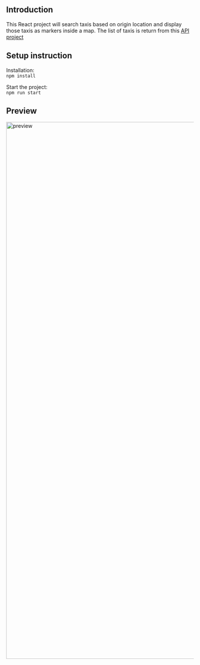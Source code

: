 ## Introduction
This React project will search taxis based on origin location and display those taxis as markers inside a map. The list of taxis is return from this [API project](https://github.com/chongx1an/splyt-task-api)

## Setup instruction

Installation:\
`npm install`

Start the project:\
`npm run start`

## Preview
<img width="1438" alt="preview" src="https://user-images.githubusercontent.com/40559684/135742099-c77850d4-7cf8-4900-9f92-73ad5c9f8b37.png">
